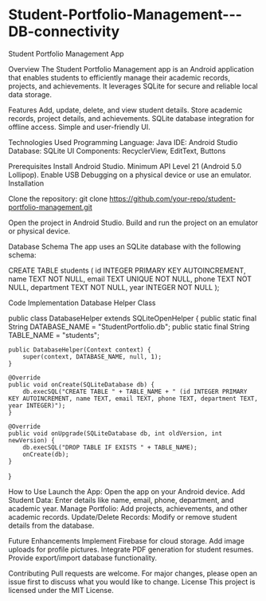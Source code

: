 # Student-Portfolio-Management---DB-connectivity
Student Portfolio Management App

Overview
The Student Portfolio Management app is an Android application that enables students to efficiently manage their academic records, projects, and achievements. It leverages SQLite for secure and reliable local data storage.

Features
Add, update, delete, and view student details.
Store academic records, project details, and achievements.
SQLite database integration for offline access.
Simple and user-friendly UI.

Technologies Used
Programming Language: Java
IDE: Android Studio
Database: SQLite
UI Components: RecyclerView, EditText, Buttons

Prerequisites
Install Android Studio.
Minimum API Level 21 (Android 5.0 Lollipop).
Enable USB Debugging on a physical device or use an emulator.
Installation

Clone the repository:
git clone https://github.com/your-repo/student-portfolio-management.git

Open the project in Android Studio.
Build and run the project on an emulator or physical device.

Database Schema
The app uses an SQLite database with the following schema:

CREATE TABLE students (
    id INTEGER PRIMARY KEY AUTOINCREMENT,
    name TEXT NOT NULL,
    email TEXT UNIQUE NOT NULL,
    phone TEXT NOT NULL,
    department TEXT NOT NULL,
    year INTEGER NOT NULL
);

Code Implementation
Database Helper Class

public class DatabaseHelper extends SQLiteOpenHelper {
    public static final String DATABASE_NAME = "StudentPortfolio.db";
    public static final String TABLE_NAME = "students";

    public DatabaseHelper(Context context) {
        super(context, DATABASE_NAME, null, 1);
    }

    @Override
    public void onCreate(SQLiteDatabase db) {
        db.execSQL("CREATE TABLE " + TABLE_NAME + " (id INTEGER PRIMARY KEY AUTOINCREMENT, name TEXT, email TEXT, phone TEXT, department TEXT, year INTEGER)");
    }

    @Override
    public void onUpgrade(SQLiteDatabase db, int oldVersion, int newVersion) {
        db.execSQL("DROP TABLE IF EXISTS " + TABLE_NAME);
        onCreate(db);
    }
}

How to Use
Launch the App: Open the app on your Android device.
Add Student Data: Enter details like name, email, phone, department, and academic year.
Manage Portfolio: Add projects, achievements, and other academic records.
Update/Delete Records: Modify or remove student details from the database.

Future Enhancements
Implement Firebase for cloud storage.
Add image uploads for profile pictures.
Integrate PDF generation for student resumes.
Provide export/import database functionality.

Contributing Pull requests are welcome. For major changes, please open an issue first to discuss what you would like to change.
License
This project is licensed under the MIT License.


